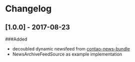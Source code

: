 # Changelog

## [1.0.0] - 2017-08-23

###Added
* decoubled dynamic newsfeed from [contao-news-bundle](https://github.com/heimrichhannot/contao-news-bundle)
* NewsArchiveFeedSource as example implementation